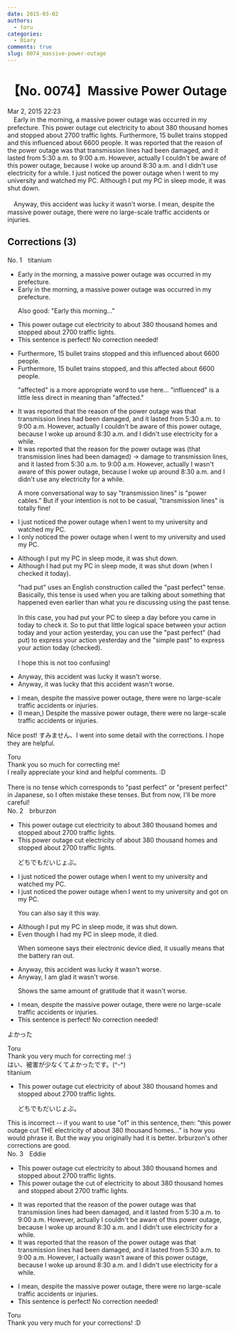 ```yaml
---
date: 2015-03-02
authors:
  - toru
categories:
  - Diary
comments: true
slug: 0074_massive-power-outage
---
```


# 【No. 0074】Massive Power Outage
<div class="date">Mar 2, 2015 22:23</div>
<div id="post"><div id="body_show_ori">
　Early in the morning, a massive power outage was occurred in my prefecture. This power outage cut electricity to about 380 thousand homes and stopped about 2700 traffic lights. Furthermore, 15 bullet trains stopped and this influenced about 6600 people. It was reported that the reason of the power outage was that transmission lines had been damaged, and it lasted from 5:30 a.m. to 9:00 a.m. However, actually I couldn't be aware of this power outage, because I woke up around 8:30 a.m. and I didn't use electricity for a while. I just noticed the power outage when I went to my university and watched my PC. Although I put my PC in sleep mode, it was shut down.<br/><br/>　Anyway, this accident was lucky it wasn't worse. I mean, despite the massive power outage, there were no large-scale traffic accidents or injuries.
</div></div>

<!-- more -->


## Corrections (3)
<div id="block"><div class="first_name"> No. 1　<span class="just_name">titanium</span></div><div id="block2">
<ul class="correction_field">
<li class="incorrect">Early in the morning, a massive power outage was occurred in my prefecture.</li>
<li class="corrected correct">
Early in the morning, a massive power outage <span class="sline"><span class="f_red">was</span></span> occurred in my prefecture.
<p class="correction_comment">Also good: "Early this morning..."</p>
</li>
</ul>
<ul class="correction_field">
<li class="incorrect">This power outage cut electricity to about 380 thousand homes and stopped about 2700 traffic lights.</li>
<li class="corrected perfect">This sentence is perfect! No correction needed!</li>
</ul>
<ul class="correction_field">
<li class="incorrect">Furthermore, 15 bullet trains stopped and this influenced about 6600 people.</li>
<li class="corrected correct">
Furthermore, 15 bullet trains stopped<span class="f_blue">,</span> and this <span class="f_blue">affected</span> about 6600 people.
<p class="correction_comment">"affected" is a more appropriate word to use here... "influenced" is a little less direct in meaning than "affected."</p>
</li>
</ul>
<ul class="correction_field">
<li class="incorrect">It was reported that the reason of the power outage was that transmission lines had been damaged, and it lasted from 5:30 a.m. to 9:00 a.m. However, actually I couldn't be aware of this power outage, because I woke up around 8:30 a.m. and I didn't use electricity for a while.</li>
<li class="corrected correct">
It was reported that the reason <span class="f_red">for</span> the power outage was <span class="f_blue">(</span><span class="f_gray">that transmission lines had been damaged</span><span class="f_blue">) -&gt; damage to transmission lines</span>, and it lasted from 5:30 a.m. to 9:00 a.m. However, actually I <span class="f_red">wasn't</span> aware <span class="f_red">of</span> this power outage, because I woke up around 8:30 a.m. and I didn't use <span class="f_blue">any </span>electricity for a while.
<p class="correction_comment">A more conversational way to say "transmission lines" is "power cables." But if your intention is not to be casual, "transmission lines" is totally fine!</p>
</li>
</ul>
<ul class="correction_field">
<li class="incorrect">I just noticed the power outage when I went to my university and watched my PC.</li>
<li class="corrected correct">
I <span class="f_blue">only</span> noticed the power outage when I went to my university and <span class="f_blue">used</span> my PC.
</li>
</ul>
<ul class="correction_field">
<li class="incorrect">Although I put my PC in sleep mode, it was shut down.</li>
<li class="corrected correct">
Although I <span class="f_blue">had</span> put my PC in sleep mode, it was shut down <span class="f_blue">(when I checked it today)</span>.
<p class="correction_comment">"had put" uses an English construction called the "past perfect" tense. Basically, this tense is used when you are talking about something that happened even earlier than what you re discussing using the past tense.<br/><br/>In this case, you had put your PC to sleep a day before you came in today to check it. So to put that little logical space between your action today and your action yesterday, you can use the "past perfect" (had put) to express your action yesterday and the "simple past" to express your action today (checked).<br/><br/>I hope this is not too confusing!</p>
</li>
</ul>
<ul class="correction_field">
<li class="incorrect">Anyway, this accident was lucky it wasn't worse.</li>
<li class="corrected correct">
Anyway, <span class="f_blue">it was lucky that this</span> accident wasn't worse.
</li>
</ul>
<ul class="correction_field">
<li class="incorrect">I mean, despite the massive power outage, there were no large-scale traffic accidents or injuries.</li>
<li class="corrected correct">
<span class="f_gray">(I mean,)</span> <span class="f_blue">D</span>espite the massive power outage, there were no large-scale traffic accidents or injuries.
</li>
</ul>
<p class="comment_small">
 Nice post! すみません、I went into some detail with the corrections. I hope they are helpful.
</p>

</div><div class="name"><span class="just_name">Toru</span><br>
Thank you so much for correcting me!<br/>I really appreciate your kind and helpful comments. :D<br/><br/>There is no tense which corresponds to "past perfect" or "present perfect" in Japanese, so I often mistake these tenses. But from now, I'll be more careful!
</div>
</div>
<div id="block"><div class="first_name"> No. 2　<span class="just_name">brburzon</span></div><div id="block2">
<ul class="correction_field">
<li class="incorrect">This power outage cut electricity to about 380 thousand homes and stopped about 2700 traffic lights.</li>
<li class="corrected correct">
This power outage cut electricity <span class="f_blue">of</span> about 380 thousand homes and stopped about 2700 traffic lights.
<p class="correction_comment">どちでもだいじょぶ。</p>
</li>
</ul>
<ul class="correction_field">
<li class="incorrect">I just noticed the power outage when I went to my university and watched my PC.</li>
<li class="corrected correct">
I <span class="sline">just</span> noticed the power outage when I went to my university and got on my PC.
<p class="correction_comment">You can also say it this way.</p>
</li>
</ul>
<ul class="correction_field">
<li class="incorrect">Although I put my PC in sleep mode, it was shut down.</li>
<li class="corrected correct">
Even though I had my PC in sleep mode, it died.
<p class="correction_comment">When someone says their electronic device died, it usually means that the battery ran out.</p>
</li>
</ul>
<ul class="correction_field">
<li class="incorrect">Anyway, this accident was lucky it wasn't worse.</li>
<li class="corrected correct">
Anyway, I am glad it wasn't worse.
<p class="correction_comment">Shows the same amount of gratitude that it wasn't worse.</p>
</li>
</ul>
<ul class="correction_field">
<li class="incorrect">I mean, despite the massive power outage, there were no large-scale traffic accidents or injuries.</li>
<li class="corrected perfect">This sentence is perfect! No correction needed!</li>
</ul>
<p class="comment_small">
 よかった
</p>

</div><div class="name"><span class="just_name">Toru</span><br>
Thank you very much for correcting me! :)<br/>はい、被害が少なくてよかったです。(^-^)
</div>
<div class="name"><span class="just_name">titanium</span><br><div class="quote_field"><ul class="correction_field">
<li class="corrected correct">
This power outage cut electricity <span class="f_blue">of</span> about 380 thousand homes and stopped about 2700 traffic lights.
<p class="correction_comment">
どちでもだいじょぶ。
</p>
</li>
</ul></div>
This is incorrect -- if you want to use "of" in this sentence, then: "this power outage cut THE electricity of about 380 thousand homes..." is how you would phrase it. But the way you originally had it is better. brburzon's other corrections are good.
</div>
</div>
<div id="block"><div class="first_name"> No. 3　<span class="just_name">Eddie</span></div><div id="block2">
<ul class="correction_field">
<li class="incorrect">This power outage cut electricity to about 380 thousand homes and stopped about 2700 traffic lights.</li>
<li class="corrected correct">
This power outage <span class="f_blue">the</span> cut <span class="f_red">of</span> electricity to about 380 thousand homes and stopped about 2700 traffic lights.
</li>
</ul>
<ul class="correction_field">
<li class="incorrect">It was reported that the reason of the power outage was that transmission lines had been damaged, and it lasted from 5:30 a.m. to 9:00 a.m. However, actually I couldn't be aware of this power outage, because I woke up around 8:30 a.m. and I didn't use electricity for a while.</li>
<li class="corrected correct">
It was reported that the reason of the power outage was that transmission lines had been damaged, and it lasted from 5:30 a.m. to 9:00 a.m. However, I <span class="f_blue">actually </span><span class="f_red">wasn't </span>aware of this power outage<span class="sline">,</span> because I woke up around 8:30 a.m. and I didn't use electricity for a while.
</li>
</ul>
<ul class="correction_field">
<li class="incorrect">I mean, despite the massive power outage, there were no large-scale traffic accidents or injuries.</li>
<li class="corrected perfect">This sentence is perfect! No correction needed!</li>
</ul>
</div><div class="name"><span class="just_name">Toru</span><br>
Thank you very much for your corrections! :D
</div>
</div>
